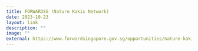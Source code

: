 ```yaml
---
title: FORWARDSG (Nature Kakis Network)
date: 2023-10-23
layout: link
description: ""
image: ""
external: https://www.forwardsingapore.gov.sg/opportunities/nature-kakis
---
```

